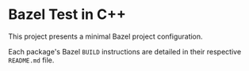 # Bazel Test in C++

This project presents a minimal Bazel project configuration.

Each package's Bazel `BUILD` instructions are detailed in their respective `README.md` file.
